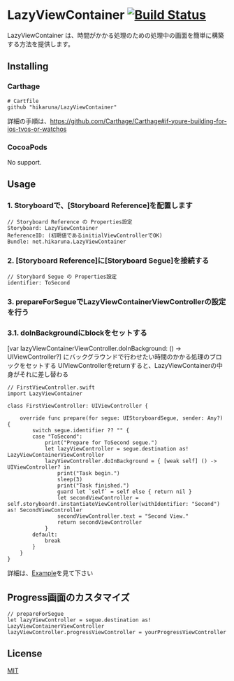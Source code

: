 # LazyViewContainer [![Build Status](https://travis-ci.org/hikaruna/LazyViewContainer.svg?branch=master)](https://travis-ci.org/hikaruna/LazyViewContainer)
LazyViewContainer は、時間がかかる処理のための処理中の画面を簡単に構築する方法を提供します。

## Installing
### Carthage

```
# Cartfile
github "hikaruna/LazyViewContainer"
```

詳細の手順は、https://github.com/Carthage/Carthage#if-youre-building-for-ios-tvos-or-watchos

### CocoaPods
No support.

## Usage

### 1. Storyboardで、[Storyboard Reference]を配置します

```
// Storyboard Reference の Properties設定
Storyboard: LazyViewContainer
ReferenceID: (初期値であるinitialViewControllerでOK)
Bundle: net.hikaruna.LazyViewContainer
```

### 2. [Storyboard Reference]に[Storyboard Segue]を接続する

```
// Storybard Segue の Properties設定
identifier: ToSecond
```

### 3. prepareForSegueでLazyViewContainerViewControllerの設定を行う

### 3.1. doInBackgroundにblockをセットする
[var lazyViewContainerViewController.doInBackground: () -> UIViewController?] にバックグラウンドで行わせたい時間のかかる処理のブロックをセットする
UIViewControllerをreturnすると、LazyViewContainerの中身がそれに差し替わる


```
// FirstViewController.swift
import LazyViewContainer

class FirstViewController: UIViewController {

    override func prepare(for segue: UIStoryboardSegue, sender: Any?) {
        switch segue.identifier ?? "" {
        case "ToSecond":
            print("Prepare for ToSecond segue.")
            let lazyViewController = segue.destination as! LazyViewContainerViewController
            lazyViewController.doInBackground = { [weak self] () -> UIViewController? in
                print("Task begin.")
                sleep(3)
                print("Task finished.")
                guard let `self` = self else { return nil }
                let secondViewController = self.storyboard!.instantiateViewController(withIdentifier: "Second") as! SecondViewController
                secondViewController.text = "Second View."
                return secondViewController
            }
        default:
            break
        }
    }
}
```

詳細は、[Example](Example)を見て下さい

## Progress画面のカスタマイズ

```
// prepareForSegue
let lazyViewController = segue.destination as! LazyViewContainerViewController
lazyViewController.progressViewController = yourProgressViewController
```

## License
[MIT](LICENSE.txt)
